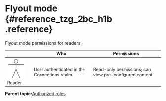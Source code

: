 # Flyout mode {#reference_tzg_2bc_h1b .reference}

Flyout mode permissions for readers.


|   | Who   | Permissions  |
|---|---|---|
|![stick figure of a person](images/man.png)Reader   | User authenticated in the Connections realm.  | Read-only permissions; can view pre-configured content  |


**Parent topic:**[Authorized roles](../../connectors/icec/cec-inst-authorized-roles.md)

